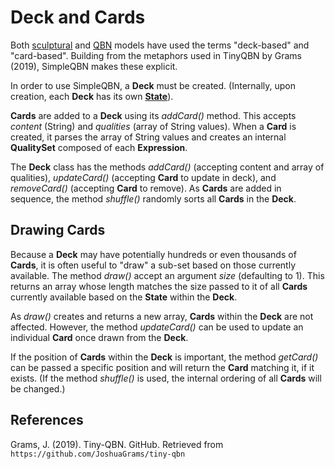 # Deck and Cards

Both [sculptural](./sculpturalmodel.md) and [QBN](./qbn.md) models have used the terms "deck-based" and "card-based". Building from the metaphors used in TinyQBN by Grams (2019), SimpleQBN makes these explicit.

In order to use SimpleQBN, a **Deck** must be created. (Internally, upon creation, each **Deck** has its own [**State**](./state.md)).

**Cards** are added to a **Deck** using its *addCard()* method. This accepts *content* (String) and *qualities* (array of String values). When a **Card** is created, it parses the array of String values and creates an internal **QualitySet** composed of each **Expression**.

The **Deck** class has the methods *addCard()* (accepting content and array of qualities), *updateCard()* (accepting **Card** to update in deck), and *removeCard()* (accepting **Card** to remove). As **Cards** are added in sequence, the method *shuffle()* randomly sorts all **Cards** in the **Deck**.

## Drawing **Cards**

Because a **Deck** may have potentially hundreds or even thousands of **Cards**, it is often useful to "draw" a sub-set based on those currently available. The method *draw()* accept an argument *size* (defaulting to 1). This returns an array whose length matches the size passed to it of all **Cards** currently available based on the **State** within the **Deck**.

As *draw()* creates and returns a new array, **Cards** within the **Deck** are not affected. However, the method *updateCard()* can be used to update an individual **Card** once drawn from the **Deck**.

If the position of **Cards** within the **Deck** is important, the method *getCard()* can be passed a specific position and will return the **Card** matching it, if it exists. (If the method *shuffle()* is used, the internal ordering of all **Cards** will be changed.)

## References

Grams, J. (2019). Tiny-QBN. GitHub. Retrieved from `https://github.com/JoshuaGrams/tiny-qbn`
